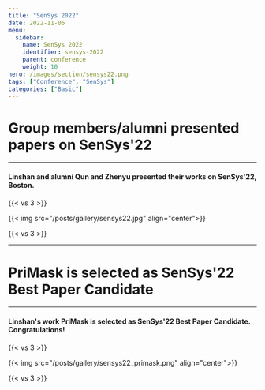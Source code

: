 ```yaml
---
title: "SenSys 2022"
date: 2022-11-06
menu:
  sidebar:
    name: SenSys 2022
    identifier: sensys-2022
    parent: conference
    weight: 10
hero: /images/section/sensys22.png
tags: ["Conference", "SenSys"]
categories: ["Basic"]
---
```

# Group members/alumni presented papers on SenSys'22

---

#### Linshan and alumni Qun and Zhenyu presented their works on SenSys'22, Boston.

{{< vs 3 >}}

{{< img src="/posts/gallery/sensys22.jpg" align="center">}}

{{< vs 3 >}}

---

# PriMask is selected as SenSys'22 Best Paper Candidate

---

#### Linshan's work PriMask is selected as SenSys'22 Best Paper Candidate. Congratulations!

{{< vs 3 >}}

{{< img src="/posts/gallery/sensys22_primask.png" align="center">}}

{{< vs 3 >}}
